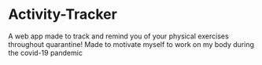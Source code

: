 # Activity-Tracker
A web app made to track and remind you of your physical exercises throughout quarantine! Made to motivate myself to work on my body during the covid-19 pandemic
